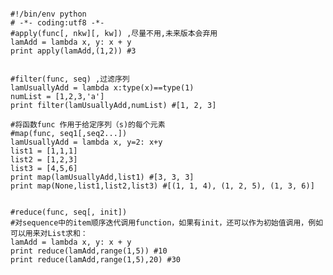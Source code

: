 <pre><code>
#!/bin/env python
# -*- coding:utf8 -*- 
#apply(func[, nkw][, kw]) ,尽量不用,未来版本会弃用
lamAdd = lambda x, y: x + y 
print apply(lamAdd,(1,2)) #3


#filter(func, seq) ,过滤序列
lamUsuallyAdd = lambda x:type(x)==type(1)
numList = [1,2,3,'a']
print filter(lamUsuallyAdd,numList) #[1, 2, 3]

#将函数func 作用于给定序列（s)的每个元素
#map(func, seq1[,seq2...])   
lamUsuallyAdd = lambda x, y=2: x+y 
list1 = [1,1,1]
list2 = [1,2,3]
list3 = [4,5,6]
print map(lamUsuallyAdd,list1) #[3, 3, 3]
print map(None,list1,list2,list3) #[(1, 1, 4), (1, 2, 5), (1, 3, 6)] 


#reduce(func, seq[, init])   
#对sequence中的item顺序迭代调用function，如果有init，还可以作为初始值调用，例如可以用来对List求和：
lamAdd = lambda x, y: x + y 
print reduce(lamAdd,range(1,5)) #10 
print reduce(lamAdd,range(1,5),20) #30 
</code></pre>
